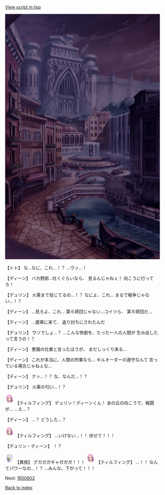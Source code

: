 [View script in lisp](../scripts/1650502.txt)

![006_town_TotalEclipse.png](../images/backgrounds/006_town_TotalEclipse.png)

【トト】
な…なに、これ…！？
…ウッ…！

【ディーン】
バカ野郎…吐くぐらいなら、
見るんじゃねぇ！
向こうに行ってろ！

【デュリン】
火薬まで投じてるの…！？
なによ、これ…
まるで戦争じゃない…！？

【ディーン】
…見ろよ、これ…
第６師団じゃない…コイツら、
第８師団だ…

【ディーン】
…援軍に来て、
返り討ちにされたんだ

【デュリン】
ウソでしょ…？
…こんな惨劇を、たった一人の人間が
生み出したって言うの！？

【ディーン】
悪魔の仕業と言ったほうが、
まだしっくり来る…

【ディーン】
これが本当に、人間の所業なら…
キルオーダーの遵守なんて
言っている場合じゃねぇな…

【ディーン】
クッ…！？
な、なんだ…！？

【デュリン】
火薬の匂い…！？

<img src="../images/units/101411.png" alt="101411.png" height="34"/>
【ティルフィング】
デュリン！ディーンくん！
あの丘の向こうで、戦闘が…
…え…？

【ディーン】
…？
どうした…？

<img src="../images/units/101411.png" alt="101411.png" height="34"/>
【ティルフィング】
…いけない…！！
伏せて！！！

【デュリン・ディーン】
！？

<img src="../images/units/810004.png" alt="810004.png" height="34"/>
【異族】
グガガガギャガガガ！！！

<img src="../images/units/101411.png" alt="101411.png" height="34"/>
【ティルフィング】
…！！
なんてパワーなの…！？
…みんな、下がって！！！

Next: [1650602](1650602.md)

[Back to index](index.md)
